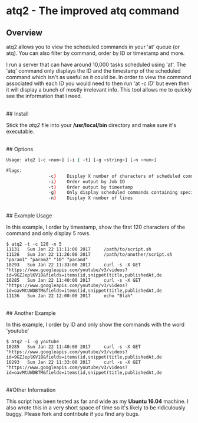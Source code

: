 # atq2 - The improved atq command

## Overview

atq2 allows you to view the scheduled commands in your 'at' queue (or atq). You can also filter by command, order by ID or timestamp and more.

I run a server that can have around 10,000 tasks scheduled using 'at'. The 'atq' command only displays the ID and the timestamp of the scheduled command which isn't as useful as it could be. In order to view the command associated with each ID you would need to then run 'at -c *ID*' but even then it will display a bunch of mostly irrelevant info. This tool allows me to quickly see the information that I need.

<br>
## Install

Stick the *atq2* file into your **/usr/local/bin** directory and make sure it's executable.

<br>
## Options

```bash
Usage: atq2 [-c <num>] [-i | -t] [-g <string>] [-n <num>]

Flags:
                -c)    Display X number of characters of scheduled command
                -i)    Order output by Job ID
                -t)    Order output by timestamp
                -g)    Only display scheduled commands containing specified string
                -n)    Display X number of lines
```
<br>
## Example Usage

In this example, I order by timestamp, show the first 120 characters of the command and only display 5 rows.
```
$ atq2 -t -c 120 -n 5
11131	Sun Jan 22 11:11:00 2017	 /path/to/script.sh
11126	Sun Jan 22 11:26:00 2017	 /path/to/another/script.sh "param1" "param2" "10" "param4"
10293	Sun Jan 22 11:33:00 2017	 curl -s -X GET "https://www.googleapis.com/youtube/v3/videos?id=9GZJeplKV18&fields=items(id,snippet(title,publishedAt,de
10285	Sun Jan 22 11:40:00 2017	 curl -s -X GET "https://www.googleapis.com/youtube/v3/videos?id=oavMtUWDBTM&fields=items(id,snippet(title,publishedAt,de
11136	Sun Jan 22 12:00:00 2017	 echo "Blah"

```
<br>
## Another Example

In this example, I order by ID and only show the commands with the word 'youtube'
```
$ atq2 -i -g youtube
10285	Sun Jan 22 11:40:00 2017	 curl -s -X GET "https://www.googleapis.com/youtube/v3/videos?id=9GZJeplKV18&fields=items(id,snippet(title,publishedAt,de
10293	Sun Jan 22 11:33:00 2017	 curl -s -X GET "https://www.googleapis.com/youtube/v3/videos?id=oavMtUWDBTM&fields=items(id,snippet(title,publishedAt,de

```
<br>
##Other Information

This script has been tested as far and wide as my **Ubuntu 16.04** machine.
I also wrote this in a very short space of time so it's likely to be ridiculously buggy.
Please fork and contribute if you find any bugs.
